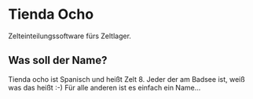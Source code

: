 # Tienda Ocho
Zelteinteilungssoftware fürs Zeltlager. 

## Was soll der Name?
Tienda ocho ist Spanisch und heißt Zelt 8. Jeder der am Badsee ist, weiß was das heißt :-) Für alle anderen ist es einfach ein Name...
